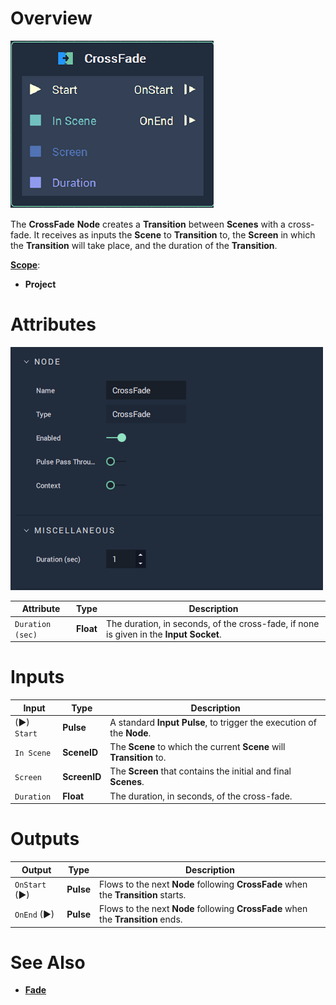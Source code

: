 # Overview

![The CrossFade Node.](../../.gitbook/assets/node-crossfade.png)

The **CrossFade** **Node** creates a **Transition** between **Scenes** with a cross-fade. It receives as inputs the **Scene** to **Transition** to, the **Screen** in which the **Transition** will take place, and the duration of the **Transition**.

[**Scope**](../overview.md#scopes):
*  **Project**

# Attributes

![The CrossFade Node Attributes.](../../.gitbook/assets/node-crossfade-attri.png)

|Attribute|Type|Description|
|---|---|---|
| `Duration (sec)` | **Float** | The duration, in seconds, of the cross-fade, if none is given in the **Input Socket**. |

# Inputs

|Input|Type|Description|
|---|---|---|
|(►) `Start` | **Pulse** | A standard **Input Pulse**, to trigger the execution of the **Node**. |
| `In Scene` | **SceneID** | The **Scene** to which the current **Scene** will **Transition** to. |
| `Screen` | **ScreenID** | The **Screen** that contains the initial and final **Scenes**. |
| `Duration` | **Float** | The duration, in seconds, of the cross-fade. |

# Outputs

|Output|Type|Description|
|---|---|---|
| `OnStart` (►) | **Pulse** | Flows to the next **Node** following **CrossFade** when the **Transition** starts. |
| `OnEnd` (►) | **Pulse** | Flows to the next **Node** following **CrossFade** when the **Transition** ends.  |


# See Also

* [**Fade**](fade.md)

